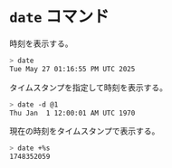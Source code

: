 # `date` コマンド

時刻を表示する。

```sh
> date
Tue May 27 01:16:55 PM UTC 2025
```

タイムスタンプを指定して時刻を表示する。

```sh
> date -d @1
Thu Jan  1 12:00:01 AM UTC 1970
```

現在の時刻をタイムスタンプで表示する。

```sh
> date +%s
1748352059
```
